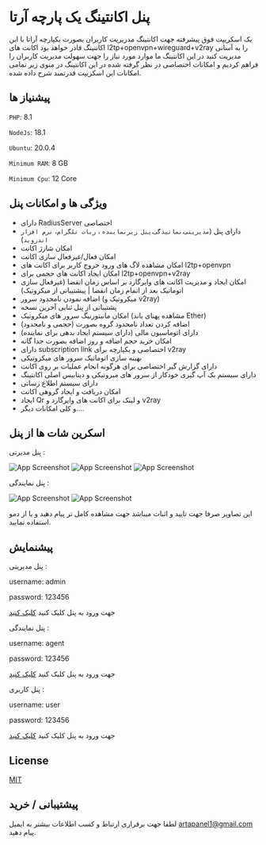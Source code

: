 
# پنل اکانتینگ یک پارچه آرتا

یک اسکریپت فوق پیشرفته جهت اکانتینگ مدریریت کاربران بصورت یکپارچه آراتا با این اکانتینگ قادر خواهد بود اکانت های l2tp+openvpn+wireguard+v2ray را به آسانی مدیریت کنید در این اکانتینگ ما موارد مورد نیاز را جهت سهولت مدیریت کاربران را فراهم کردیم و امکانات اختصاصی در نظر گرفته شده در این اکانتینگ در منوی زیر تمامی امکانات این اسکریپت قدرتمند شرح داده شده.



## پیشنیاز ها

`PHP`: 8.1

`NodeJs`: 18.1

`Ubuntu`: 20.0.4

`Minimum RAM`: 8 GB

`Minimum Cpu`: 12 Core

## ویژگی ها و امکانات پنل

- دارای RadiusServer اختصاصی
- دارای پنل (`مدیریتی`،`نمانیدگی`،` پنل زیرنماینده ` ، `ربات تلگرام`، `نرم افزار اندروید`)
- امکان شارژ اکانت
- امکان فعال/غیرفعال سازی اکانت
- امکان مشاهده لاگ های ورود خروج کاربر برای اکانت های l2tp+openvpn
- امکان ایجاد اکانت های حجمی برای l2tp+openvpn+v2ray
- امکان ایجاد و مدیریت اکانت های وایرگارد بر اساس زمان انقضا (غیرفعال سازی اتوماتیک بعد از اتمام زمان انقضا | پیشتیبانی از میکروتیک)
- اضافه نمودن نامحدود سرور (میکروتیک و v2ray)
- پشتیبانی از پنل ثنایی آخرین نسخه
- امکان مانیتورنیگ سرور  های میکروتیک (مشاهده پهنای باند Ether)
- اضافه کردن تعداد نامحدود گروه بصورت (حجمی و نامحدود)
- دارای اتوماسیون مالی (دارای سیستم ایجاد بدهی برای نماینده)
- امکان خرید حجم اضافه و روز اضافه بصورت جدا گانه
- دارای subscription link اختصاصی و یکپارچه برای v2ray
- بهینه سازی اتوماتیک سرور های میکروتیکی 
- دارای گزارش گیر اختصاصی برای هرگونه انجام عملیات بر روی اکانت
- دارای سیستم بک آپ گیری خودکار از سرور های میروتیکی و دیتابیس اصلی اکانتینگ
- دارای سیستم اطلاع رسانی
- امکان دریافت و ایجاد گروهی اکانت
- ایجاد Qr و لینک برای اکانت های وایرگارد و v2ray
- و کلی امکانات دیگر....

## اسکرین شات ها از پنل

پنل مدیرتی : 

![App Screenshot](https://i.postimg.cc/DZ1wSQsC/image.png)
![App Screenshot](https://i.postimg.cc/ZRwDF2r0/screenshot-arta20-top-2023-12-26-22-49-17.png)
![App Screenshot](https://i.postimg.cc/tRfBqhD0/screenshot-arta20-top-2023-12-26-22-51-22.png)

پنل نمایندگی : 

![App Screenshot](https://i.postimg.cc/BnG96WNG/screenshot-arta20-top-2023-12-26-23-01-03.png)
![App Screenshot](https://i.postimg.cc/xqD7cHvP/screenshot-arta20-top-2023-12-26-23-02-38.png)

این تصاویر صرفا جهت  تایید و اثبات میباشد جهت مشاهده کامل تر پیام دهید و یا از دمو استفاده نمایید.
## پیشنمایش

پنل مدیریتی :

username: admin

password: 123456

جهت ورود به پنل کلیک کنید
[کلیک کنید](https://commingsoon.com)


پنل نمایندگی :

username: agent

password: 123456

جهت ورود به پنل کلیک کنید
[کلیک کنید](https://commingsoon.com)

پنل کاربری :

username: user

password: 123456

جهت ورود به پنل کلیک کنید
[کلیک کنید](https://commingsoon.com)




## License

[MIT](https://choosealicense.com/licenses/mit/)


## پیشتیبانی / خرید

لطفا جهت برقراری ارتباط و کسب اطلاعات بیشتر  به ایمیل artapanel1@gmail.com پیام دهید.

